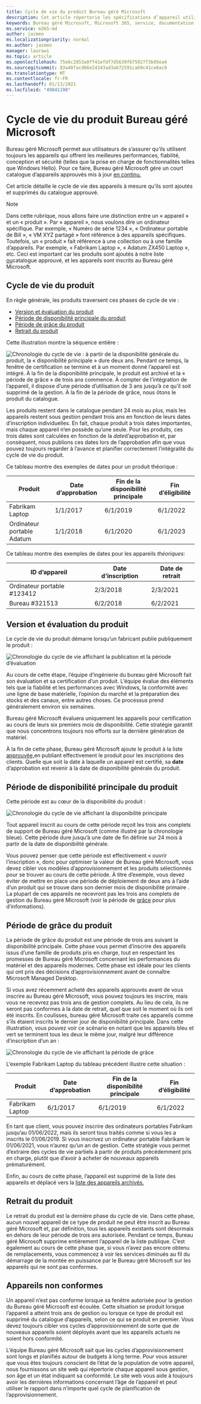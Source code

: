 ```yaml
---
title: Cycle de vie du produit Bureau géré Microsoft
description: Cet article répertorie les spécifications d’appareil utilisées dans bureau géré Microsoft.
keywords: Bureau géré Microsoft, Microsoft 365, service, documentation
ms.service: m365-md
author: jaimeo
ms.localizationpriority: normal
ms.author: jaimeo
manager: laurawi
ms.topic: article
ms.openlocfilehash: 75e6c2853a0ff41efdf7d5639f675927f3b95ea4
ms.sourcegitcommit: 83a40facd66e14343ad3ab72591cab9c41ce6ac0
ms.translationtype: MT
ms.contentlocale: fr-FR
ms.lasthandoff: 01/13/2021
ms.locfileid: "49841198"
---
```

# <a name="microsoft-managed-desktop-product-lifecycle"></a>Cycle de vie du produit Bureau géré Microsoft

Bureau géré Microsoft permet aux utilisateurs de s’assurer qu’ils utilisent toujours les appareils qui offrent les meilleures performances, fiabilité, conception et sécurité (telles que la prise en charge de fonctionnalités telles que Windows Hello). Pour ce faire, Bureau géré Microsoft gère un court catalogue d’appareils approuvés mis à jour [en continu.](device-list.md) 
 
Cet article détaille le cycle de vie des appareils à mesure qu’ils sont ajoutés et supprimés du catalogue approuvé. 

> [!NOTE]
> Dans cette rubrique, nous allons faire une distinction entre un « appareil » et un « produit ». Par « appareil », nous voulons dire un ordinateur spécifique. Par exemple, « Numéro de série 1234 », « Ordinateur portable de Bill », « VM XYZ partagé » font référence à des appareils spécifiques. Toutefois, un « produit » fait référence à une collection ou à une famille d’appareils. Par exemple, « Fabrikam Laptop », « Adatum ZX450 Laptop », etc. Ceci est important car les produits sont ajoutés à notre liste [ou](device-list.md)catalogue approuvé, et les appareils sont inscrits au Bureau géré Microsoft.

## <a name="product-lifecycle"></a>Cycle de vie du produit

 En règle générale, les produits traversent ces phases de cycle de vie :

- [Version et évaluation du produit](#product-release-and-evaluation)
- [Période de disponibilité principale du produit](#product-primary-availability-period)
- [Période de grâce du produit](#product-grace-period)
- [Retrait du produit](#product-retirement)


Cette illustration montre la séquence entière :

![Chronologie du cycle de vie : à partir de la disponibilité générale du produit, la « disponibilité principale » dure deux ans. Pendant ce temps, la fenêtre de certification se termine et à un moment donné l’appareil est intégré. À la fin de la disponibilité principale, le produit est archivé et la « période de grâce » de trois ans commence. À compter de l’intégration de l’appareil, il dispose d’une période d’utilisation de 3 ans jusqu’à ce qu’il soit supprimé de la gestion. À la fin de la période de grâce, nous ôtons le produit du catalogue.](../../media/non-dark1-edits.PNG)

Les produits restent dans le catalogue pendant <em></em> 24 mois au plus, mais les appareils restent sous gestion pendant trois ans en fonction de leurs dates d’inscription individuelles. En fait, chaque produit a trois dates importantes, mais chaque appareil n’en possède qu’une seule. Pour les produits, ces trois dates sont calculées en fonction de la <em>date</em>d’approbation et, par conséquent, nous publions ces dates lors de l’approbation afin que vous pouvez toujours regarder à l’avance et planifier correctement l’intégralité du cycle de vie du produit.

Ce tableau montre des exemples de dates pour un produit théorique :


|Produit  |Date d’approbation  |Fin de la disponibilité principale  |Fin d’éligibilité  |
|---------|---------|---------|---------|
|Fabrikam Laptop    | 1/1/2017 | 6/1/2019 | 6/1/2022 |
|Ordinateur portable Adatum   | 1/1/2018 | 6/1/2020 | 6/1/2023  |

Ce tableau montre des exemples de dates pour les appareils *théoriques*:


|ID d’appareil  |Date d’inscription  |Date de retrait  |
|---------|---------|---------|
|Ordinateur portable #123412     |  2/3/2018       |  2/3/2021       |
|Bureau #321513     | 6/2/2018        |  6/2/2021       |


## <a name="product-release-and-evaluation"></a>Version et évaluation du produit

Le cycle de vie du produit démarre lorsqu’un fabricant publie publiquement le produit :

![Chronologie du cycle de vie affichant la publication et la période d’évaluation](../../media/non-dark3-edits.PNG)

Au cours de cette étape, l’équipe d’ingénierie du bureau géré Microsoft fait son évaluation et sa certification d’un produit. L’équipe évalue des éléments tels que la fiabilité et les performances avec Windows, la conformité avec une ligne de base matérielle, l’opinion du marché et la préparation des stocks et des canaux, entre autres choses. Ce processus prend généralement environ six semaines.
  
Bureau géré Microsoft évaluera uniquement les appareils pour certification au cours de leurs six premiers mois de disponibilité. Cette stratégie garantit que nous concentrons toujours nos efforts sur la dernière génération de matériel.
 
À la fin de cette phase, Bureau géré Microsoft ajoute le produit à la liste [approuvée,](device-list.md)en publiant effectivement le produit pour les inscriptions des clients. Quelle que soit la date à laquelle un appareil est certifié, sa **date** d’approbation est revenir à la date de disponibilité générale du produit. 


## <a name="product-primary-availability-period"></a>Période de disponibilité principale du produit

Cette période est au cœur de la disponibilité du produit :

![Chronologie du cycle de vie affichant la disponibilité principale](../../media/non-dark4-edits.PNG)

Tout appareil inscrit au cours de cette période reçoit les trois ans complets de support de Bureau géré Microsoft (comme illustré par la chronologie bleue). Cette période dure jusqu’à une date de fin définie sur 24 mois à partir de la date de disponibilité générale.

Vous pouvez penser que cette période est effectivement « ouvrir l’inscription », donc pour optimiser la valeur de Bureau géré Microsoft, vous devez cibler vos modèles d’approvisionnement et les produits sélectionnés pour se trouver au cours de cette période. À titre d’exemple, vous devez éviter de mettre en place une période de déploiement de deux ans à l’aide d’un produit qui se trouve dans son dernier mois de disponibilité primaire . La plupart de ces appareils ne recevront pas les trois ans complets de gestion du Bureau géré Microsoft (voir la période de [grâce](#product-grace-period) pour plus d’informations).  

## <a name="product-grace-period"></a>Période de grâce du produit

La période de grâce du produit est une période de trois ans suivant la disponibilité principale. Cette phase vous permet d’inscrire des appareils issus d’une famille de produits pris en charge, tout en respectant les promesses de Bureau géré Microsoft concernant les performances du matériel et des appareils modernes. Cette phase est idéale pour les clients qui ont pris des décisions d’approvisionnement avant de connaître Microsoft Managed Desktop. 

Si vous avez récemment acheté des appareils approuvés avant de vous inscrire au Bureau géré Microsoft, vous pouvez toujours les inscrire, mais vous ne recevrez pas trois ans de gestion complets. Au lieu de cela, ils ne seront pas conformes à la date de retrait, quel que soit le moment où ils ont été inscrits. En coulisses, bureau géré Microsoft traite ces appareils comme s’ils étaient inscrits le dernier jour de disponibilité principale. Dans cette illustration, vous pouvez voir ce scénario en notant que les appareils bleu et vert se terminent tous les deux le même jour, malgré leur différence d’inscription d’un an :


![Chronologie du cycle de vie affichant la période de grâce](../../media/non-dark2-edits.PNG)

L’exemple Fabrikam Laptop du tableau précédent illustre cette situation : 

|Produit  |Date d’approbation  |Fin de la disponibilité principale  |Fin d’éligibilité  |
|---------|---------|---------|---------|
|Fabrikam Laptop    | 6/1/2017 | 6/1/2019 | 6/1/2022 |

En tant que client, vous pouvez inscrire des ordinateurs portables Fabrikam jusqu’au 01/06/2022, mais ils seront tous traités comme si vous les a inscrits le 01/06/2019. Si vous inscrivez un ordinateur portable Fabrikam le 01/06/2021, vous n’aurez qu’un an de gestion. Cette stratégie vous permet d’extraire des cycles de vie partiels à partir de produits précédemment pris en charge, plutôt que d’avoir à acheter de nouveaux appareils prématurément. 

Enfin, au cours de cette phase, l’appareil est supprimé de la liste des appareils et déplacé vers la [liste des appareils archivés.](archived-device-list.md) [](device-list.md)


## <a name="product-retirement"></a>Retrait du produit

Le retrait du produit est la dernière phase du cycle de vie. Dans cette phase, aucun nouvel appareil de ce type de produit ne peut être inscrit au Bureau géré Microsoft et, par définition, tous les appareils existants sont désormais en dehors de leur période de trois ans autorisée. Pendant ce temps, Bureau géré Microsoft supprime entièrement l’appareil de la liste publique. C’est également au cours de cette phase que, si vous n’avez pas encore obtenu de remplacements, vous commencez à voir les services diminués au fil du démarrage de la montée en puissance par le Bureau géré Microsoft sur les appareils qui ne sont pas conformes. 

## <a name="devices-that-are-out-of-compliance"></a>Appareils non conformes

Un appareil n’est pas conforme lorsque sa fenêtre autorisée pour la gestion du Bureau géré Microsoft est écoulée. Cette situation se produit lorsque l’appareil a atteint trois ans de gestion ou lorsque ce type de produit est supprimé du catalogue d’appareils, selon ce qui se produit en premier. Vous devez toujours cibler vos cycles d’approvisionnement de sorte que de nouveaux appareils soient déployés avant que les appareils actuels ne soient hors conformité.

L’équipe Bureau géré Microsoft sait que les cycles d’approvisionnement sont longs et planifiés autour de budgets à long terme. Pour vous assurer que vous êtes toujours conscient de l’état de la population de votre appareil, nous fournissons un site web qui répertorie chaque appareil sous gestion, son âge et un état indiquant sa conformité. [](https://aka.ms/mmdportal) Le site web vous aide à toujours avoir les dernières informations concernant l’âge de l’appareil et peut utiliser le rapport dans n’importe quel cycle de planification de l’approvisionnement. 







